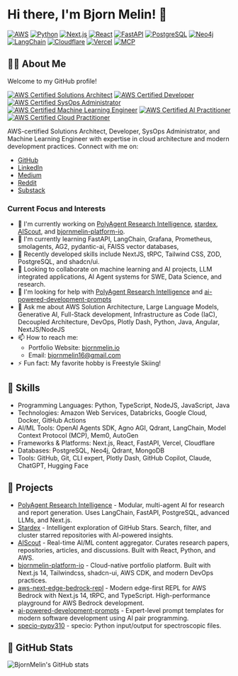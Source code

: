# Hi there, I'm Bjorn Melin! 👋

[![AWS](https://img.shields.io/badge/AWS-FF9900?logo=amazon-aws&logoColor=white)](https://aws.amazon.com/)
[![Python](https://img.shields.io/badge/Python-3776AB?logo=python&logoColor=white)](https://www.python.org/)
[![Next.js](https://img.shields.io/badge/Next.js-000000?logo=next.js&logoColor=white)](https://nextjs.org/)
[![React](https://img.shields.io/badge/React-61DAFB?logo=react&logoColor=black)](https://reactjs.org/)
[![FastAPI](https://img.shields.io/badge/FastAPI-009688?logo=fastapi&logoColor=white)](https://fastapi.tiangolo.com/)
[![PostgreSQL](https://img.shields.io/badge/PostgreSQL-4169E1?logo=postgresql&logoColor=white)](https://www.postgresql.org/)
[![Neo4j](https://img.shields.io/badge/Neo4j-008CC1?logo=neo4j&logoColor=white)](https://neo4j.com/)
[![LangChain](https://img.shields.io/badge/LangChain-3178C6?logoColor=white)](https://langchain.com/)
[![Cloudflare](https://img.shields.io/badge/Cloudflare-F38020?logo=cloudflare&logoColor=white)](https://www.cloudflare.com/)
[![Vercel](https://img.shields.io/badge/Vercel-000000?logo=vercel&logoColor=white)](https://vercel.com/)
[![MCP](https://img.shields.io/badge/Model%20Context%20Protocol-5D3FD3?logoColor=white)](https://github.com/anthropics/anthropic-cookbook/tree/main/model_written_evals/MCP)

## 👨‍💻 About Me

Welcome to my GitHub profile!

[![AWS Certified Solutions Architect](https://images.credly.com/size/110x110/images/0e284c3f-5164-4b21-8660-0d84737941bc/image.png)](https://www.credly.com/org/amazon-web-services/badge/aws-certified-solutions-architect-associate)
[![AWS Certified Developer](https://images.credly.com/size/110x110/images/b9feab85-1a43-4f6c-99a5-631b88d5461b/image.png)](https://www.credly.com/org/amazon-web-services/badge/aws-certified-developer-associate)
[![AWS Certified SysOps Administrator](https://images.credly.com/size/110x110/images/f0d3fbb9-bfa7-4017-9989-7bde8eaf42b1/image.png)](https://www.credly.com/org/amazon-web-services/badge/aws-certified-sysops-administrator-associate)
[![AWS Certified Machine Learning Engineer](https://images.credly.com/size/110x110/images/1a634b4e-3d6b-4a74-b118-c0dcb429e8d2/image.png)](https://www.credly.com/org/amazon-web-services/badge/aws-certified-machine-learning-engineer-associate)
[![AWS Certified AI Practitioner](https://images.credly.com/size/110x110/images/4d4693bb-530e-4bca-9327-de07f3aa2348/image.png)](https://www.credly.com/org/amazon-web-services/badge/aws-certified-ai-practitioner)
[![AWS Certified Cloud Practitioner](https://images.credly.com/size/110x110/images/00634f82-b07f-4bbd-a6bb-53de397fc3a6/image.png)](https://www.credly.com/org/amazon-web-services/badge/aws-certified-cloud-practitioner)

AWS-certified Solutions Architect, Developer, SysOps Administrator, and Machine Learning Engineer with expertise in cloud architecture and modern development practices. Connect with me on:
- [GitHub](https://github.com/BjornMelin)
- [LinkedIn](https://www.linkedin.com/in/bjorn-melin/)
- [Medium](https://medium.com/@bjornmelin)
- [Reddit](https://www.reddit.com/user/Bjornhub1/)
- [Substack](https://substack.com/@bjornhub)

### Current Focus and Interests

- 🔭 I'm currently working on [PolyAgent Research Intelligence](https://github.com/BjornMelin/polyagent-research-intelligence), [stardex](https://github.com/BjornMelin/stardex), [AIScout](https://github.com/BjornMelin/aiscout-frontend), and [bjornmelin-platform-io](https://github.com/BjornMelin/bjornmelin-platform-io).
- 🌱 I'm currently learning FastAPI, LangChain, Grafana, Prometheus, smolagents, AG2, pydantic-ai, FAISS vector databases,
- 🚀 Recently developed skills include NextJS, tRPC, Tailwind CSS, ZOD, PostgreSQL, and shadcn/ui.
- 👯 Looking to collaborate on machine learning and AI projects, LLM integrated applications, AI Agent systems for SWE, Data Science, and research.
- 🤔 I'm looking for help with [PolyAgent Research Intelligence](https://github.com/BjornMelin/polyagent-research-intelligence) and [ai-powered-development-prompts](https://github.com/BjornMelin/ai-powered-development-prompts)
- 💬 Ask me about AWS Solution Architecture, Large Language Models, Generative AI, Full-Stack development, Infrastructure as Code (IaC), Decoupled Architecture, DevOps, Plotly Dash, Python, Java, Angular, NextJS/NodeJS
- 📫 How to reach me:
  - Portfolio Website: [bjornmelin.io](https://bjornmelin.io/)
  - Email: [bjornmelin16@gmail.com](mailto:bjornmelin16@gmail.com)
- ⚡ Fun fact: My favorite hobby is Freestyle Skiing!

## 🌟 Skills

- Programming Languages: Python, TypeScript, NodeJS, JavaScript, Java
- Technologies: Amazon Web Services, Databricks, Google Cloud, Docker, GitHub Actions
- AI/ML Tools: OpenAI Agents SDK, Agno AGI, Qdrant, LangChain, Model Context Protocol (MCP), Mem0, AutoGen
- Frameworks & Platforms: Next.js, React, FastAPI, Vercel, Cloudflare
- Databases: PostgreSQL, Neo4j, Qdrant, MongoDB
- Tools: GitHub, Git, CLI expert, Plotly Dash, GitHub Copilot, Claude, ChatGPT, Hugging Face

## 🚀 Projects

- [PolyAgent Research Intelligence](https://github.com/BjornMelin/polyagent-research-intelligence) - Modular, multi-agent AI for research and report generation. Uses LangChain, FastAPI, PostgreSQL, advanced LLMs, and Next.js.
- [Stardex](https://github.com/BjornMelin/stardex) - Intelligent exploration of GitHub Stars. Search, filter, and cluster starred repositories with AI-powered insights.
- [AIScout](https://github.com/BjornMelin/aiscout-frontend) - Real-time AI/ML content aggregator. Curates research papers, repositories, articles, and discussions. Built with React, Python, and AWS.
- [bjornmelin-platform-io](https://github.com/BjornMelin/bjornmelin-platform-io) - Cloud-native portfolio platform. Built with Next.js 14, Tailwindcss, shadcn-ui, AWS CDK, and modern DevOps practices.
- [aws-next-edge-bedrock-repl](https://github.com/BjornMelin/aws-next-edge-bedrock-repl) - Modern edge-first REPL for AWS Bedrock with Next.js 14, tRPC, and TypeScript. High-performance playground for AWS Bedrock development.
- [ai-powered-development-prompts](https://github.com/BjornMelin/ai-powered-development-prompts) - Expert-level prompt templates for modern software development using AI pair programming.
- [specio-pypy310](https://github.com/BjornMelin/specio-py310) - specio: Python input/output for spectroscopic files.

## 🌟 GitHub Stats

![BjornMelin's GitHub stats](https://github-readme-stats.vercel.app/api?username=BjornMelin&show_icons=true&theme=radical)
